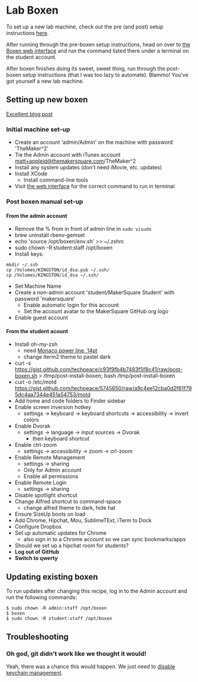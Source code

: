 # Lab Boxen

To set up a new lab machine, check out the pre (and post) setup instructions [here](https://gist.github.com/techpeace/c93f9fb4b7483f5f8c41).

After running through the pre-boxen setup instructions, head on over to [the Boxen web interface](http://makersquare-lab-boxen.heroku.com) and run the command listed there under a terminal on the student account.

After boxen finishes doing its sweet, sweet thing, run through the post-boxen setup instructions (that I was too lazy to automate). Blammo! You've got yourself a new lab machine.

## Setting up new boxen

[Excellent blog post](http://garylarizza.com/blog/2013/02/15/puppet-plus-github-equals-laptop-love/)

### Initial machine set-up

* Create an account 'admin/Admin' on the machine with password 'TheMaker^2'
* Tie the Admin account with iTunes account matt+appleid@themakersquare.com/TheMaker^2
* Install any system updates (don't need iMovie, etc. updates)
* Install XCode
  * Install command-line tools
* Visit [the web interface](http://makersquare-lab-boxen.herokuapp.com) for the correct command to run in terminal

### Post boxen manual set-up

#### From the admin account

* Remove the % from in front of admin line in `sudo visudo`
* brew uninstall rbenv-gemset
* echo 'source /opt/boxen/env.sh' >> ~/.zshrc
* sudo chown -R student:staff /opt/boxen
* Install keys:

```
mkdir ~/.ssh
cp /Volumes/KINGSTON/id_dsa.pub ~/.ssh/
cp /Volumes/KINGSTON/id_dsa ~/.ssh/
```

* Set Machine Name
* Create a non-admin account 'student/MakerSquare Student' with password 'makersquare'
  * Enable automatic login for this account
  * Set the account avatar to the MakerSquare GitHub org logo
* Enable guest account

#### From the student acount

* Install oh-my-zsh
  * need [Monaco power line, 14pt](https://github.com/mneorr/powerline-fonts/raw/bfcb152306902c09b62be6e4a5eec7763e46d62d/Monaco/Monaco%20for%20Powerline.otf)
  * change iterm2 theme to pastel dark
* curl -s https://gist.github.com/techpeace/c93f9fb4b7483f5f8c41/raw/post-boxen.sh > /tmp/post-install-boxen; bash /tmp/post-install-boxen
* curl -o /etc/motd https://gist.github.com/techpeace/5745650/raw/a9c4ee12cba0d2f61f795dc4aa7344e451a54753/motd
* Add home and code folders to Finder sidebar
* Enable screen inversion hotkey
  * settings -> keyboard -> keyboard shortcuts -> accessibility -> invert colors
* Enable Dvorak
  * settings -> language -> input sources -> Dvorak
    * then keyboard shortcut
* Enable ctrl-zoom
  * settings -> accessibility -> zoom -> crl-zoom
* Enable Remote Management
  * settings -> sharing
  * Only for Admin account
  * Enable all permissions
* Enable Remote Login
  * settings -> sharing
* Disable spotlight shortcut
* Change Alfred shortcut to command-space
  * change alfred theme to dark, hide hat
* Ensure SizeUp boots on load
* Add Chrome, Hipchat, Mou, SublimeTExt, iTerm to Dock
* Configure Dropbox
* Set up automatic updates for Chrome
  * also sign in to a Chrome account so we can sync bookmarks/apps
* Should we set up a hipchat room for students?
* **Log out of GitHub**
* **Switch to qwerty**

## Updating existing boxen

To run updates after changing this recipe, log in to the Admin account and run the following commands:

```console
$ sudo chown -R admin:staff /opt/boxen
$ boxen
$ sudo chown -R student:staff /opt/boxen
```

## Troubleshooting

### Oh god, git didn't work like we thought it would!

Yeah, there was a chance this would happen. We just need to [disable keychain management](http://stackoverflow.com/questions/16052602/disable-git-credential-osxkeychain).
